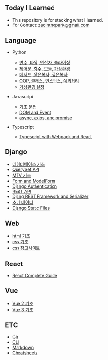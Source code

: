## Today I Learned

- This repository is for stacking what I learned.
- For Contact: zacinthepark@gmail.com

## Language

- Python
    - [변수, 타입, 연산자, 슬라이싱](./python/%EB%B3%80%EC%88%98-%ED%83%80%EC%9E%85-%EC%97%B0%EC%82%B0%EC%9E%90-%EC%8A%AC%EB%9D%BC%EC%9D%B4%EC%8B%B1.md)
    - [제어문, 함수, 모듈, 가상환경](./python/%EC%A0%9C%EC%96%B4%EB%AC%B8-%ED%95%A8%EC%88%98-%EB%AA%A8%EB%93%88-%EA%B0%80%EC%83%81%ED%99%98%EA%B2%BD.md)
    - [메서드, 얕은복사, 깊은복사](./python/%EB%A9%94%EC%84%9C%EB%93%9C-%EC%96%95%EC%9D%80%EB%B3%B5%EC%82%AC-%EA%B9%8A%EC%9D%80%EB%B3%B5%EC%82%AC.md)
    - [OOP, 클래스, 인스턴스, 예외처리](./python/OOP-%ED%81%B4%EB%9E%98%EC%8A%A4-%EC%9D%B8%EC%8A%A4%ED%84%B4%EC%8A%A4-%EC%98%88%EC%99%B8%EC%B2%98%EB%A6%AC.md)
    - [가상환경 설정](./python/%EA%B0%80%EC%83%81%ED%99%98%EA%B2%BD%20%EC%84%A4%EC%A0%95.md)

- Javascript
    - [기초 문법](./javascript/basics.md)
    - [DOM and Event](./javascript/dom-event.md)
    - [async, axios, and promise](./javascript/async-axios-promise.md)

- Typescript
    - [Typescript with Webpack and React](./typescript/README.md)

## Django

- [데이터베이스 기초](./django/%EB%8D%B0%EC%9D%B4%ED%84%B0%EB%B2%A0%EC%9D%B4%EC%8A%A4%20%EA%B8%B0%EC%B4%88.md)
- [QuerySet API](./django/queryset-api.md)
- [MTV 기초](./django/MTV%20%EA%B8%B0%EC%B4%88.md)
- [Form and ModelForm](./django/form-and-modelform.md)
- [Django Authentication](./django/django-authentication.md)
- [REST API](./django/REST%20API.md)
- [Djang REST Framework and Serializer](./django/DRF.md)
- [초기 데이터](./django/%EC%B4%88%EA%B8%B0%20%EB%8D%B0%EC%9D%B4%ED%84%B0.md)
- [Django Static Files](./django/django-static-files.md)

## Web

- [html 기초](./web/html%20%EA%B8%B0%EC%B4%88.md)
- [css 기초](./web/css%20%EA%B8%B0%EC%B4%88.md)
- [css 참고사이트](./web/%EC%B0%B8%EA%B3%A0%EC%82%AC%EC%9D%B4%ED%8A%B8.md)

## React

- [React Complete Guide](./react/react-guide/README.md)

## Vue

- [Vue 2 기초](./vue/vue2/README.md)
- [Vue 3 기초](./vue/vue3/README.md)

## ETC

- [Git](./git/README.md)
- [CLI](./cli//README.md)
- [Markdown](./markdown//README.md)
- [Cheatsheets](./cheatsheets//README.md)
